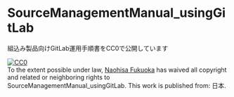 # SourceManagementManual_usingGitLab

組込み製品向けGitLab運用手順書をCC0で公開しています


<p xmlns:dct="http://purl.org/dc/terms/" xmlns:vcard="http://www.w3.org/2001/vcard-rdf/3.0#">
  <a rel="license"
     href="http://creativecommons.org/publicdomain/zero/1.0/">
    <img src="https://licensebuttons.net/p/zero/1.0/88x31.png" style="border-style: none;" alt="CC0" />
  </a>
  <br />
  To the extent possible under law,
  <a rel="dct:publisher"
     href="https://qiita.com/nfukuoka">
    <span property="dct:title">Naohisa Fukuoka</span></a>
  has waived all copyright and related or neighboring rights to
  <span property="dct:title">SourceManagementManual_usingGitLab</span>.
This work is published from:
<span property="vcard:Country" datatype="dct:ISO3166"
      content="JP" about="https://gitlab.com/fknaopen/doc_scm_gitlab">
  日本</span>.
</p>